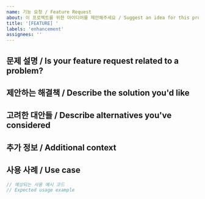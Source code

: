 ```yaml
---
name: 기능 요청 / Feature Request
about: 이 프로젝트를 위한 아이디어를 제안해주세요 / Suggest an idea for this project
title: '[FEATURE] '
labels: 'enhancement'
assignees: ''
---
```


## 문제 설명 / Is your feature request related to a problem?
<!-- 문제가 무엇인지 명확하고 간결하게 설명해주세요. 예: [...] 할 때 항상 불편합니다 -->
<!-- A clear and concise description of what the problem is. Ex. I'm always frustrated when [...] -->

## 제안하는 해결책 / Describe the solution you'd like
<!-- 원하는 해결책에 대한 명확하고 간결한 설명을 작성해주세요 -->
<!-- A clear and concise description of what you want to happen -->

## 고려한 대안들 / Describe alternatives you've considered
<!-- 고려한 다른 대안이나 기능에 대한 명확하고 간결한 설명을 작성해주세요 -->
<!-- A clear and concise description of any alternative solutions or features you've considered -->

## 추가 정보 / Additional context
<!-- 기능 요청에 대한 다른 맥락이나 스크린샷을 추가해주세요 -->
<!-- Add any other context or screenshots about the feature request here -->

## 사용 사례 / Use case
<!-- 이 기능이 어떻게 사용될지 구체적인 예시를 제공해주세요 -->
<!-- Provide specific examples of how this feature would be used -->

```dart
// 예상되는 사용 예시 코드
// Expected usage example
```
